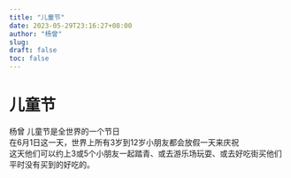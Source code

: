 ```yaml
---
title: "儿童节"
date: 2023-05-29T23:16:27+08:00
author: "杨曾"
slug:
draft: false
toc: false
---
```

<h1 class="title">儿童节</h1>
<span class="author">杨曾</span>
儿童节是全世界的一个节日<br>
在6月1日这一天，世界上所有3岁到12岁小朋友都会放假一天来庆祝<br>
这天他们可以约上3或5个小朋友一起踏青、或去游乐场玩耍、或去好吃街买他们平时没有买到的好吃的。<br>



